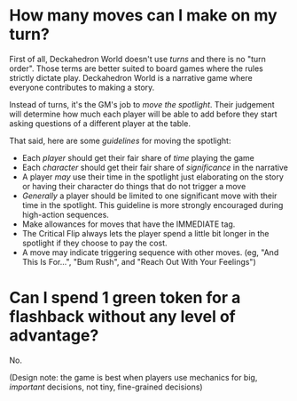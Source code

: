 # How many moves can I make on my turn?

First of all, Deckahedron World doesn't use *turns* and there is no
"turn order". Those terms are better suited to board games where the
rules strictly dictate play.  Deckahedron World is a narrative game
where everyone contributes to making a story.

Instead of turns, it's the GM's job to *move the spotlight*. Their
judgement will determine how much each player will be able to add before
they start asking questions of a different player at the table.

That said, here are some *guidelines* for moving the spotlight:

 - Each *player* should get their fair share of *time* playing the game
 - Each *character* should get their fair share of *significance* in
   the narrative
 - A player *may* use their time in the spotlight just elaborating on
   the story or having their character do things that do not trigger
   a move
 - *Generally* a player should be limited to one significant move with
   their time in the spotlight. This guideline is more strongly
   encouraged during high-action sequences.
 - Make allowances for moves that have the IMMEDIATE tag.
 - The Critical Flip always lets the player spend a little bit longer
   in the spotlight if they choose to pay the cost.
 - A move may indicate triggering sequence with other moves.
   (eg, "And This Is For...", "Bum Rush", and "Reach Out With Your
   Feelings")


# Can I spend **1** green token for a flashback without any level of advantage?

No.

(Design note: the game is best when players use mechanics for big, *important*
decisions, not tiny, fine-grained decisions)
